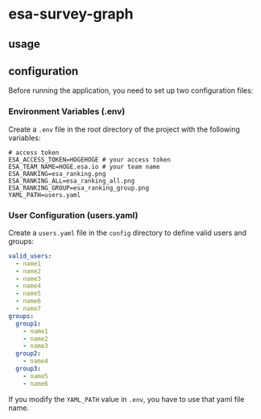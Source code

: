 # esa-survey-graph
## usage

## configuration

Before running the application, you need to set up two configuration files:

### Environment Variables (.env)

Create a `.env` file in the root directory of the project with the following variables:

```env
# access token
ESA_ACCESS_TOKEN=HOGEHOGE # your access token
ESA_TEAM_NAME=HOGE.esa.io # your team name
ESA_RANKING=esa_ranking.png
ESA_RANKING_ALL=esa_ranking_all.png
ESA_RANKING_GROUP=esa_ranking_group.png
YAML_PATH=users.yaml
```

### User Configuration (users.yaml)

Create a `users.yaml` file in the `config` directory to define valid users and groups:

```yaml
valid_users:
  - name1
  - name2
  - name3
  - name4
  - name5
  - name6
  - name7
groups:
  group1:
    - name1
    - name2
    - name3
  group2:
    - name4
  group3:
    - name5
    - name6
```

If you modify the `YAML_PATH` value in `.env`, you have to use that yaml file name.
